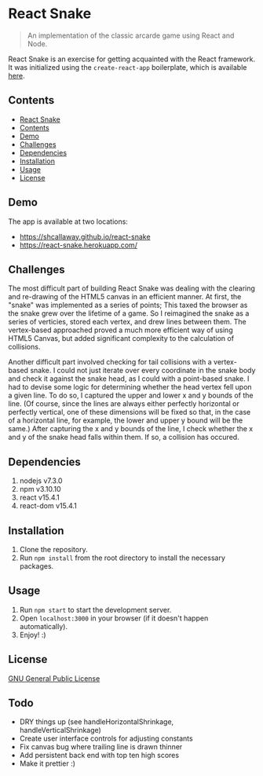 # React Snake

> An implementation of the classic arcarde game using React and Node. 

React Snake is an exercise for getting acquainted with the React framework. It was initialized using the `create-react-app` boilerplate, which is available [here](https://github.com/facebookincubator/create-react-app). 

## Contents

- [React Snake](#react-snake)
- [Contents](#contents)
- [Demo](#demo)
- [Challenges](#challenges)
- [Dependencies](#dependencies)
- [Installation](#installation)
- [Usage](#usage)
- [License](#license)

## Demo

The app is available at two locations:

* https://shcallaway.github.io/react-snake
* https://react-snake.herokuapp.com/

## Challenges

The most difficult part of building React Snake was dealing with the clearing and re-drawing of the HTML5 canvas in an efficient manner. At first, the "snake" was implemented as a series of points; This taxed the browser as the snake grew over the lifetime of a game. So I reimagined the snake as a series of verticies, stored each vertex, and drew lines between them. The vertex-based approached proved a much more efficient way of using HTML5 Canvas, but added significant complexity to the calculation of collisions. 

Another difficult part involved checking for tail collisions with a vertex-based snake. I could not just iterate over every coordinate in the snake body and check it against the snake head, as I could with a point-based snake. I had to devise some logic for determining whether the head vertex fell upon a given line. To do so, I captured the upper and lower x and y bounds of the line. (Of course, since the lines are always either perfectly horizontal or perfectly vertical, one of these dimensions will be fixed so that, in the case of a horizontal line, for example, the lower and upper y bound will be the same.) After capturing the x and y bounds of the line, I check whether the x and y of the snake head falls within them. If so, a collision has occured. 

## Dependencies

1. nodejs v7.3.0
2. npm v3.10.10
3. react v15.4.1
4. react-dom v15.4.1

## Installation

1. Clone the repository.
2. Run `npm install` from the root directory to install the necessary packages.

## Usage

1. Run `npm start` to start the development server.
2. Open `localhost:3000` in your browser (if it doesn't happen automatically).
3. Enjoy! :)

## License

[GNU General Public License](https://github.com/shcallaway/react-snake/blob/master/LICENSE.md)

## Todo

* DRY things up (see handleHorizontalShrinkage, handleVerticalShrinkage)
* Create user interface controls for adjusting constants
* Fix canvas bug where trailing line is drawn thinner
* Add persistent back end with top ten high scores
* Make it prettier :)